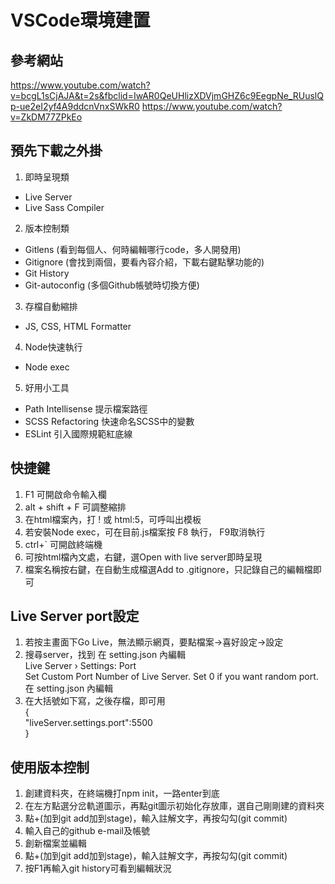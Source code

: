# VSCode環境建置

## 參考網站  
https://www.youtube.com/watch?v=bcgL1sCjAJA&t=2s&fbclid=IwAR0QeUHlizXDVjmGHZ6c9EegpNe_RUuslQp-ue2eI2yf4A9ddcnVnxSWkR0
https://www.youtube.com/watch?v=ZkDM77ZPkEo

## 預先下載之外掛  
1. 即時呈現類
- Live Server
- Live Sass Compiler
2. 版本控制類
- Gitlens (看到每個人、何時編輯哪行code，多人開發用)
- Gitignore (會找到兩個，要看內容介紹，下載右鍵點擊功能的)
- Git History
- Git-autoconfig (多個Github帳號時切換方便)
3. 存檔自動縮排
- JS, CSS, HTML Formatter
4. Node快速執行
- Node exec
5. 好用小工具
- Path Intellisense 提示檔案路徑
- SCSS Refactoring 快速命名SCSS中的變數
- ESLint 引入國際規範紅底線

## 快捷鍵  

1. F1 可開啟命令輸入欄
2. alt + shift + F 可調整縮排
3. 在html檔案內，打 ! 或 html:5，可呼叫出模板
4. 若安裝Node exec，可在目前.js檔案按 F8 執行， F9取消執行
5. ctrl+`  可開啟終端機
6. 可按html檔內文處，右鍵，選Open with live server即時呈現
7. 檔案名稱按右鍵，在自動生成檔選Add to .gitignore，只記錄自己的編輯檔即可

## Live Server port設定  

1. 若按主畫面下Go Live，無法顯示網頁，要點檔案->喜好設定->設定
2. 搜尋server，找到 在 setting.json 內編輯  
    Live Server › Settings: Port  
    Set Custom Port Number of Live Server. Set 0 if you want random port.  
    在 setting.json 內編輯  
3. 在大括號如下寫，之後存檔，即可用  
  {  
      "liveServer.settings.port":5500  
  }  

## 使用版本控制  

1. 創建資料夾，在終端機打npm init，一路enter到底
2. 在左方點選分岔軌道圖示，再點git圖示初始化存放庫，選自己剛剛建的資料夾
3. 點+(加到git add加到stage)，輸入註解文字，再按勾勾(git commit)
4. 輸入自己的github e-mail及帳號
5. 創新檔案並編輯
6. 點+(加到git add加到stage)，輸入註解文字，再按勾勾(git commit)
7. 按F1再輸入git history可看到編輯狀況
